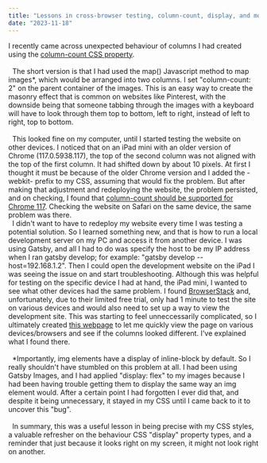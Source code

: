 ```yaml
---
title: "Lessons in cross-browser testing, column-count, display, and more"
date: "2023-11-18"
---
```


I recently came across unexpected behaviour of columns I had created using the [column-count CSS property](https://developer.mozilla.org/en-US/docs/Web/CSS/column-count).  
&nbsp;  
&nbsp;
The short version is that I had used the map() Javascript method to map images*, which would be arranged into two columns. I set "column-count: 2" on the parent container of the images. This is an easy way to create the masonry effect that is common on websites like Pinterest, with the downside being that someone tabbing through the images with a keyboard will have to look through them top to bottom, left to right, instead of left to right, top to bottom.  
&nbsp;  
&nbsp;
This looked fine on my computer, until I started testing the website on other devices. I noticed that on an iPad mini with an older version of Chrome (117.0.5938.117), the top of the second column was not aligned with the top of the first column. It had shifted down by about 10 pixels. At first I thought it must be because of the older Chrome version and I added the -webkit- prefix to my CSS, assuming that would fix the problem. But after making that adjustment and redeploying the website, the problem persisted, and on checking, I found that [column-count should be supported for Chrome 117](https://caniuse.com/?search=column-count). Checking the website on Safari on the same device, the same problem was there.
&nbsp;  
&nbsp;
I didn't want to have to redeploy my website every time I was testing a potential solution. So I learned something new, and that is how to run a local development server on my PC and access it from another device. I was using Gatsby, and all I had to do was specify the host to be my IP address when I ran gatsby develop; for example: "gatsby develop --host=192.168.1.2". Then I could open the development website on the iPad I was seeing the issue on and start troubleshooting. Although this was helpful for testing on the specific device I had at hand, the iPad mini, I wanted to see what other devices had the same problem. I found [BrowserStack](https://www.browserstack.com/) and, unfortunately, due to their limited free trial, only had 1 minute to test the site on various devices and would also need to set up a way to view the development site. This was starting to feel unneccessarily complicated, so I ultimately created [this webpage](https://athenascode.github.io/Column-Count-Tester/) to let me quickly view the page on various devices/browsers and see if the columns looked different. I've explained what I found there.  
&nbsp;  
&nbsp;
*Importantly, img elements have a display of inline-block by default. So I really shouldn't have stumbled on this problem at all. I had been using Gatsby Images, and I had applied "display: flex" to my images because I had been having trouble getting them to display the same way an img element would. After a certain point I had forgotten I ever did that, and despite it being unnecessary, it stayed in my CSS until I came back to it to uncover this "bug".  
&nbsp;  
&nbsp;
In summary, this was a useful lesson in being precise with my CSS styles, a valuable refresher on the behaviour CSS "display" property types, and a reminder that just because it looks right on my screen, it might not look right on another.
